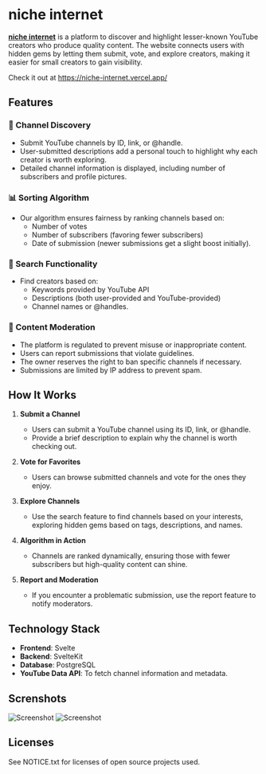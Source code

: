 # niche internet

**[niche internet](https://niche-internet.vercel.app/)** is a platform to discover and highlight lesser-known YouTube creators who produce quality content. The website connects users with hidden gems by letting them submit, vote, and explore creators, making it easier for small creators to gain visibility.

Check it out at https://niche-internet.vercel.app/

## Features

### 🎥 Channel Discovery

- Submit YouTube channels by ID, link, or @handle.
- User-submitted descriptions add a personal touch to highlight why each creator is worth exploring.
- Detailed channel information is displayed, including number of subscribers and profile pictures.

### 📊 Sorting Algorithm

- Our algorithm ensures fairness by ranking channels based on:
  - Number of votes
  - Number of subscribers (favoring fewer subscribers)
  - Date of submission (newer submissions get a slight boost initially).

### 🔎 Search Functionality

- Find creators based on:
  - Keywords provided by YouTube API
  - Descriptions (both user-provided and YouTube-provided)
  - Channel names or @handles.

### 🚦 Content Moderation

- The platform is regulated to prevent misuse or inappropriate content.
- Users can report submissions that violate guidelines.
- The owner reserves the right to ban specific channels if necessary.
- Submissions are limited by IP address to prevent spam.

## How It Works

1. **Submit a Channel**

   - Users can submit a YouTube channel using its ID, link, or @handle.
   - Provide a brief description to explain why the channel is worth checking out.

2. **Vote for Favorites**

   - Users can browse submitted channels and vote for the ones they enjoy.

3. **Explore Channels**

   - Use the search feature to find channels based on your interests, exploring hidden gems based on tags, descriptions, and names.

4. **Algorithm in Action**

   - Channels are ranked dynamically, ensuring those with fewer subscribers but high-quality content can shine.

5. **Report and Moderation**
   - If you encounter a problematic submission, use the report feature to notify moderators.

## Technology Stack

- **Frontend**: Svelte
- **Backend**: SvelteKit
- **Database**: PostgreSQL
- **YouTube Data API**: To fetch channel information and metadata.

## Screnshots

![Screenshot](https://cloud-lbmczc5b9-hack-club-bot.vercel.app/0image.png)
![Screenshot](https://cloud-9ygw6cv5q-hack-club-bot.vercel.app/0image.png)

## Licenses

See NOTICE.txt for licenses of open source projects used.
